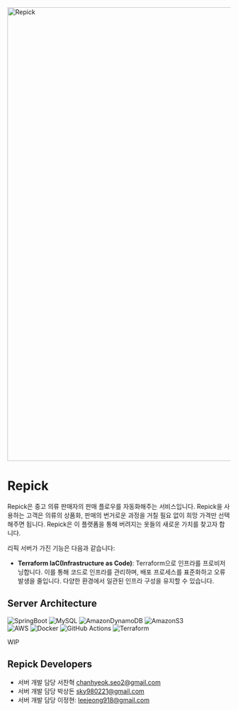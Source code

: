 <img alt="Repick" src="https://github.com/user-attachments/assets/c3e3bcaa-4a04-4c14-bc4a-6959ba74feb3" width="1024px">

# Repick

Repick은 중고 의류 판매자의 판매 플로우를 자동화해주는 서비스입니다. Repick을 사용하는 고객은 의류의 상품화, 판매의 번거로운 과정을 거칠 필요 없이 희망 가격만 선택해주면 됩니다. Repick은 이 플랫폼을 통해 버려지는 옷들의 새로운 가치를 찾고자 합니다.

리픽 서버가 가진 기능은 다음과 같습니다:
- **Terraform IaC(Infrastructure as Code)**: Terraform으로 인프라를 프로비저닝합니다. 이를 통해 코드로 인프라를 관리하며, 배포 프로세스를 표준화하고 오류 발생을 줄입니다. 다양한 환경에서 일관된 인프라 구성을 유지할 수 있습니다.
<!-- 여기에 개발한 기능들 적어주세요!! -->

## Server Architecture
![SpringBoot](https://img.shields.io/badge/Spring_Boot-6DB33F?style=for-the-badge&logo=spring-boot&logoColor=white)
![MySQL](https://img.shields.io/badge/MySQL-4479A1?style=for-the-badge&logo=mysql&logoColor=white)
![AmazonDynamoDB](https://img.shields.io/badge/Amazon%20DynamoDB-4053D6?style=for-the-badge&logo=Amazon%20DynamoDB&logoColor=white)
![AmazonS3](https://img.shields.io/badge/Amazon%20S3-569A31?style=for-the-badge&logo=Amazon%20S3&logoColor=white)
<br>
![AWS](https://img.shields.io/badge/Amazon_AWS-232F3E?style=for-the-badge&logo=amazonaws&logoColor=white)
![Docker](https://img.shields.io/badge/Docker-2496ED?style=for-the-badge&logo=docker&logoColor=white)
![GitHub Actions](https://img.shields.io/badge/github%20actions-%232671E5.svg?style=for-the-badge&logo=githubactions&logoColor=white)
![Terraform](https://img.shields.io/badge/terraform-%235835CC.svg?style=for-the-badge&logo=terraform&logoColor=white)


WIP

## Repick Developers
- 서버 개발 담당 서찬혁  chanhyeok.seo2@gmail.com
- 서버 개발 담당 박상돈  sky980221@gmail.com
- 서버 개발 담당 이정현: leejeong918@gmail.com

<!-- 추가 섹션 작성해주세요!! -->
